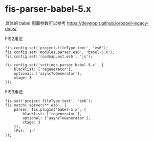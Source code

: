 fis-parser-babel-5.x
============================

具体的 babel 配置参数可以参考 https://developit.github.io/babel-legacy-docs/

FIS2用法

```
fis.config.set('project.fileType.text', 'es6');
fis.config.set('modules.parser.es6', 'babel-5.x');
fis.config.set('roadmap.ext.es6', 'js');

fis.config.set('settings.parser.babel-5.x', {
    blacklist: ['regenerator'],
    optional: ['asyncToGenerator'],
    stage: 3
});
```


FIS3用法

```
fis.set('project.fileType.text', 'es6');
fis.match('server/**.es6', {
    parser: fis.plugin('babel-5.x', {
        blacklist: ['regenerator'],
        optional: ['asyncToGenerator'],
        stage: 3
    }),
    rExt: 'js'
});
```
